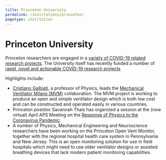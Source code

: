 ```yaml
---
title: Princeton University
permalink: /institutions/princeton/
pagetype: institution
---
```


# Princeton University

  Princeton researchers are engaged in a [variety of COVID-19 related research projects](https://research.princeton.edu/research-administration/covid-19-information-researchers/covid-19-research-news). 
The University itself has recently funded a number of [rapid, novel and actionable COVID-19 research projects](https://www.princeton.edu/news/2020/04/10/princeton-awards-over-half-million-dollars-funding-rapid-novel-and-actionable-covid)

  Highlights include:

  * [Cristiano Galbiati](https://phy.princeton.edu/people/cristiano-galbiati), a professor of Physics, leads the [Mechanical Ventilator Milano (MVM)](http://mvm.care/) collaboration. The MVM project is working to produce an open and simple ventilator design which is both low cost and can be constructed and operated easily in various countries.
  * Princeton postdoc Savannah Thais has organized a session at the (now 
    virtual) April APS Meeting on the [Response of Physics to the 
    Coronavirus Pandemic](http://meetings.aps.org/Meeting/APR20/Session/Q08).
  * A number of Physics, Mechanical Engineering and Neuroscience researchers 
    have been
    working on the Princeton Open Vent Monitor, together with the regional
    hospital health care system in Pennsylvania and New Jersey. This is
    an open monitoring solution for use in field hospitals which might need
    to use older ventilator designs or assisted breathing devices that 
    lack modern patient monitoring capabilities. 

